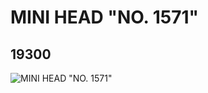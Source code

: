 # MINI HEAD "NO. 1571"
## 19300
![MINI HEAD "NO. 1571"](https://lc-www-live-s.legocdn.com/media/bricks/5/2/6097796.jpg)